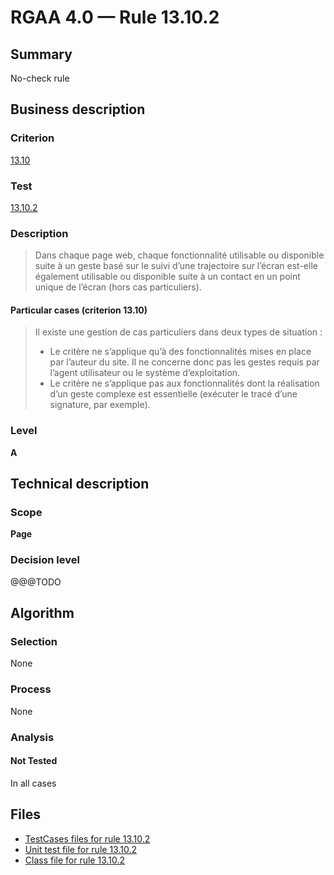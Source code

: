 # RGAA 4.0 — Rule 13.10.2

## Summary

No-check rule

## Business description

### Criterion

[13.10](https://www.numerique.gouv.fr/publications/rgaa-accessibilite/methode/criteres/#crit-13-10)

### Test

[13.10.2](https://www.numerique.gouv.fr/publications/rgaa-accessibilite/methode/criteres/#test-13-10-2)

### Description

> Dans chaque page web, chaque fonctionnalité utilisable ou disponible suite à un geste basé sur le suivi d’une trajectoire sur l’écran est-elle également utilisable ou disponible suite à un contact en un point unique de l’écran (hors cas particuliers).

#### Particular cases (criterion 13.10)

> Il existe une gestion de cas particuliers dans deux types de situation :
> 
> * Le critère ne s’applique qu’à des fonctionnalités mises en place par l’auteur du site. Il ne concerne donc pas les gestes requis par l’agent utilisateur ou le système d’exploitation.
> * Le critère ne s’applique pas aux fonctionnalités dont la réalisation d’un geste complexe est essentielle (exécuter le tracé d’une signature, par exemple).

### Level

**A**


## Technical description

### Scope

**Page**

### Decision level

@@@TODO


## Algorithm

### Selection

None

### Process

None

### Analysis

#### Not Tested

In all cases


## Files

- [TestCases files for rule 13.10.2](https://gitlab.com/asqatasun/Asqatasun/-/tree/v5/rules/rules-rgaa4.0/src/test/resources/testcases/rgaa40/Rgaa40Rule131002/)
- [Unit test file for rule 13.10.2](https://gitlab.com/asqatasun/Asqatasun/-/blob/v5/rules/rules-rgaa4.0/src/test/java/org/asqatasun/rules/rgaa40/Rgaa40Rule131002Test.java)
- [Class file for rule 13.10.2](https://gitlab.com/asqatasun/Asqatasun/-/blob/v5/rules/rules-rgaa4.0/src/main/java/org/asqatasun/rules/rgaa40/Rgaa40Rule131002.java)


